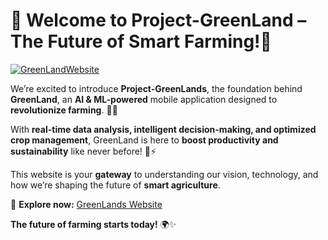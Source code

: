 # 🌱 Welcome to **Project-GreenLand** – The Future of Smart Farming!🚀  
[![GreenLandWebsite](https://github.com/user-attachments/assets/753d7440-07a1-4779-8c87-eeb19ea75082)](https://green-land-website-dev.vercel.app/)


We’re excited to introduce **Project-GreenLands**, the foundation behind **GreenLand**, an **AI & ML-powered** mobile application designed to **revolutionize farming**. 🌾💡  

With **real-time data analysis, intelligent decision-making, and optimized crop management**, GreenLand is here to **boost productivity and sustainability** like never before! 🚜⚡  

This website is your **gateway** to understanding our vision, technology, and how we’re shaping the future of **smart agriculture**.  

🔗 **Explore now:** [GreenLands Website](https://green-land-website-dev.vercel.app/)  

**The future of farming starts today!** 🌍✨  
